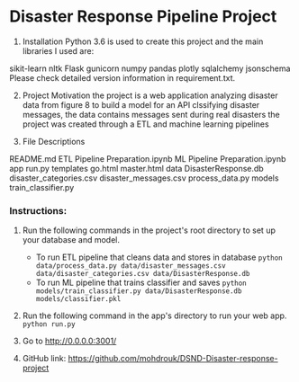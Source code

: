 # Disaster Response Pipeline Project
1. Installation
Python 3.6 is used to create this project and the main libraries I used are:

sikit-learn
nltk
Flask
gunicorn
numpy
pandas
plotly
sqlalchemy
jsonschema
Please check detailed version information in requirement.txt.

2. Project Motivation
the project is a web application analyzing disaster data from figure 8 to build a model for an API clssifying disaster messages, 
the data contains messages sent during real disasters
the project was created through a ETL and machine learning pipelines

3. File Descriptions

README.md
ETL Pipeline Preparation.ipynb
ML Pipeline Preparation.ipynb
app
run.py
templates
go.html
master.html
data
DisasterResponse.db
disaster_categories.csv
disaster_messages.csv
process_data.py
models
train_classifier.py
### Instructions:
1. Run the following commands in the project's root directory to set up your database and model.

    - To run ETL pipeline that cleans data and stores in database
        `python data/process_data.py data/disaster_messages.csv data/disaster_categories.csv data/DisasterResponse.db`
    - To run ML pipeline that trains classifier and saves
        `python models/train_classifier.py data/DisasterResponse.db models/classifier.pkl`

2. Run the following command in the app's directory to run your web app.
    `python run.py`

3. Go to http://0.0.0.0:3001/


4. GitHub link: https://github.com/mohdrouk/DSND-Disaster-response-project
